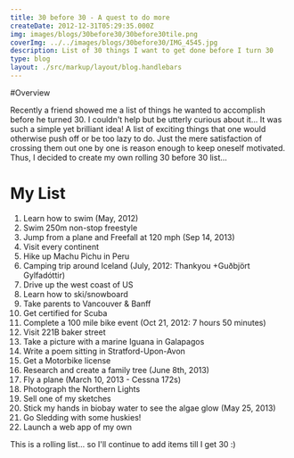```yaml
---
title: 30 before 30 - A quest to do more
createDate: 2012-12-31T05:29:35.000Z
img: images/blogs/30before30/30before30tile.png
coverImg: ../../images/blogs/30before30/IMG_4545.jpg
description: List of 30 things I want to get done before I turn 30
type: blog
layout: ./src/markup/layout/blog.handlebars
---
```


#Overview

Recently a friend showed me a list of things he wanted to accomplish before he turned 30. I couldn't help but be utterly curious about it... It was such a simple yet brilliant idea! A list of exciting things that one would otherwise push off or be too lazy to do. Just the mere satisfaction of crossing them out one by one is reason enough to keep oneself motivated. Thus, I decided to create my own rolling 30 before 30 list...

# My List

1. Learn how to swim (May, 2012)
2. Swim 250m non-stop freestyle
3. Jump from a plane and Freefall at 120 mph (Sep 14, 2013)
4. Visit every continent
5. Hike up Machu Pichu in Peru
6. Camping trip around Iceland (July, 2012: Thankyou +Guðbjört Gylfadóttir)
7. Drive up the west coast of US
8. Learn how to ski/snowboard
9. Take parents to Vancouver & Banff
10. Get certified for Scuba 
11. Complete a 100 mile bike event (Oct 21, 2012: 7 hours 50 minutes)
12. Visit 221B baker street
13. Take a picture with a marine Iguana in Galapagos
14. Write a poem sitting in Stratford-Upon-Avon
15. Get a Motorbike license 
16. Research and create a family tree (June 8th, 2013) 
17. Fly a plane (March 10, 2013 - Cessna 172s)
18. Photograph the Northern Lights 
19. Sell one of my sketches 
20. Stick my hands in biobay water to see the algae glow (May 25, 2013)
21. Go Sledding with some huskies! 
22. Launch a web app of my own

This is a rolling list... so I'll continue to add items till I get 30 :)

